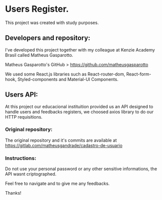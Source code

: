 # Users Register.

This project was created with study purposes.

## Developers and repository:

I've developed this project together with my colleague at Kenzie Academy Brasil called Matheus Gasparotto.

Matheus Gasparotto's GitHub > https://github.com/matheusgasparotto

We used some React.js libraries such as React-router-dom, React-form-hook, Styled-components and Material-UI Components.

## Users API:

At this project our educacional instituition provided us an API designed to handle users and feedbacks registers, we choosed
axios library to do our HTTP requisitions.

### Original repository:

The original repository and it's commits are available at https://gitlab.com/matheusgandrade/cadastro-de-usuario

### Instructions:

Do not use your personal password or any other sensitive informations, the API wasnt criptographed.

Feel free to navigate and to give me any feedbacks.

Thanks!
